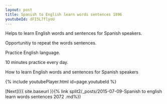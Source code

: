 ```yaml
---
layout: post
title: Spanish to English learn words sentences 1896 
youtubeId: dFI5L7flyoU
---
```

 
 
Helps to learn English words and sentences for Spanish speakers.

Opportunitiy to repeat the words sentences. 

Practice English language. 
 
10 minutes practice every day. 
 
How to learn English words and sentences for Spanish speakers 
 
{% include youtubePlayer.html id=page.youtubeId %}
 
 
[Next]({{ site.baseurl }}{% link  split2/_posts/2015-07-09-Spanish to english learn words sentences 2072 .md%})
 
